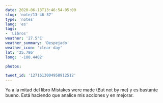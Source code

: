 ```yaml
---
date: 2020-06-13T13:46:54-05:00
slug: 'note/13-46-37'
type: 'notes'
lang: 'es'
tags:
- 'Libros'
weather: '27.5°C'
weather_summary: 'Despejado'
weather_icon: 'clear-day'
lat: '25.786'
long: '-100.4402'

photos:

tweet_id: '1271613004958912512'
---
```

Ya a la mitad del libro Mistakes were made (But not by me) y es bastante bueno. Está haciendo que analice mis acciones y en mejorar. 